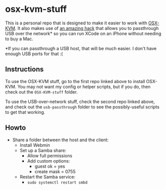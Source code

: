 # osx-kvm-stuff

This is a personal repo that is designed to make it easier to work with [OSX-KVM](https://github.com/kholia/OSX-KVM). It also makes use of [an amazing hack](https://github.com/sickcodes/Docker-OSX#usbfluxd-iphone-usb---network-style-passthrough-osx-kvm-docker-osx) that allows you to passthrough USB over the network* so you can run XCode on an iPhone without needing to buy a Mac.

*If you can passthrough a USB host, that will be much easier. I don't have enough USB ports for that :(


## Instructions

To use the OSX-KVM stuff, go to the first repo linked above to install OSX-KVM. You may not want my config or helper scripts, but if you do, then check out the `OSX-KVM-stuff` folder.

To use the USB-over-network stuff, check the second repo linked above, and check out the `usb-passthrough` folder to see the possibly-useful scripts to get that working.


## Howto

- Share a folder between the host and the client:
  - Install Webmin
  - Set up a Samba share:
    - Allow full permissions
    - Add custom options:
      - guest ok = yes
      - create mask = 0755
  - Restart the Samba service:
    - `sudo systemctl restart smbd`
